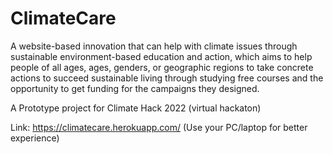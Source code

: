 # ClimateCare
A website-based innovation that can help with climate issues through sustainable environment-based education and action, which aims to help people of all ages, ages, genders, or geographic regions to take concrete actions to succeed sustainable living through studying free courses and the opportunity to get funding for the campaigns they designed.

A Prototype project for Climate Hack 2022 (virtual hackaton)

Link: https://climatecare.herokuapp.com/ (Use your PC/laptop for better experience)
